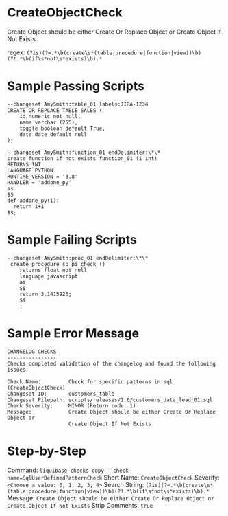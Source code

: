 # CreateObjectCheck

Create Object should be either Create Or Replace Object or Create Object If Not Exists

regex: `(?is)(?=.*\b(create\s*(table|procedure|function|view))\b)(?!.*\b(if\s*not\s*exists)\b).*`

# Sample Passing Scripts
``` --liquibase formatted sql
--changeset AmySmith:table_01 labels:JIRA-1234
CREATE OR REPLACE TABLE SALES (
	id numeric not null,
	name varchar (255), 
	toggle boolean default True, 
	date date default null 
);

--changeset AmySmith:function_01 endDelimiter:\*\*
create function if not exists function_01 (i int)
RETURNS INT
LANGUAGE PYTHON
RUNTIME_VERSION = '3.8'
HANDLER = 'addone_py'
as
$$
def addone_py(i):
  return i+1
$$;
```

# Sample Failing Scripts
``` --liquibase formatted sql
--changeset AmySmith:proc_01 endDelimiter:\*\*
 create procedure sp_pi_check ()
    returns float not null
    language javascript
    as
    $$
    return 3.1415926;
    $$
    ;
```

# Sample Error Message
``` 
CHANGELOG CHECKS
----------------
Checks completed validation of the changelog and found the following issues:

Check Name:         Check for specific patterns in sql (CreateObjectCheck)
Changeset ID:       customers_table
Changeset Filepath: scripts/releases/1.0/customers_data_load_01.sql
Check Severity:     MINOR (Return code: 1)
Message:            Create Object should be either Create Or Replace Object or
                    Create Object If Not Exists
```

# Step-by-Step
Command: `liquibase checks copy --check-name=SqlUserDefinedPatternCheck`
Short Name: `CreateObjectCheck`
Severity: `<Choose a value: 0, 1, 2, 3, 4>`
Search String: `(?is)(?=.*\b(create\s*(table|procedure|function|view))\b)(?!.*\b(if\s*not\s*exists)\b).*`
Message: `Create Object should be either Create Or Replace Object or Create Object If Not Exists`
Strip Comments: `true`

